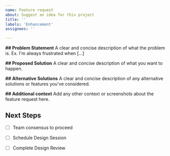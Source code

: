 ```yaml
---
name: Feature request
about: Suggest an idea for this project
title: ''
labels: 'Enhancement'
assignees: ''

---
```


**## Problem Statement**
A clear and concise description of what the problem is. Ex. I'm always frustrated when [...]

**## Proposed Solution**
A clear and concise description of what you want to happen.

**## Alternative Solutions**
A clear and concise description of any alternative solutions or features you've considered.

**## Additional context**
Add any other context or screenshots about the feature request here.

## Next Steps
- [ ] Team consensus to proceed 
- [ ] Schedule Design Session
- [ ] Complete Design Review

